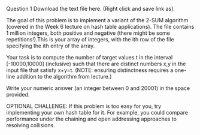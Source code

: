 Question 1
Download the text file here. (Right click and save link as).

The goal of this problem is to implement a variant of the 2-SUM algorithm (covered in the Week 6 lecture on hash table applications).
The file contains 1 million integers, both positive and negative (there might be some repetitions!).This is your array of integers, with the ith row of the file specifying the ith entry of the array.

Your task is to compute the number of target values t in the interval [-10000,10000] (inclusive) such that there are distinct numbers x,y in the input file that satisfy x+y=t. (NOTE: ensuring distinctness requires a one-line addition to the algorithm from lecture.)

Write your numeric answer (an integer between 0 and 20001) in the space provided.


OPTIONAL CHALLENGE: If this problem is too easy for you, try implementing your own hash table for it. For example, you could compare performance under the chaining and open addressing approaches to resolving collisions.